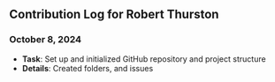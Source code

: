 ## Contribution Log for Robert Thurston

### October 8, 2024 
  - **Task**: Set up and initialized GitHub repository and project structure
  - **Details**: Created folders, and issues

